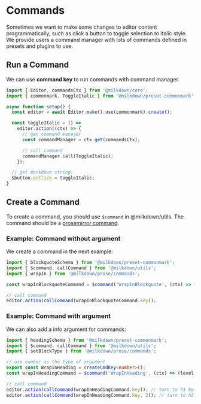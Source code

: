 # Commands

Sometimes we want to make some changes to editor content programmatically, such as click a button to toggle selection to italic style.
We provide users a command manager with lots of commands defined in presets and plugins to use.

## Run a Command

We can use **command key** to run commands with command manager.

```typescript
import { Editor, commandsCtx } from '@milkdown/core';
import { commonmark, ToggleItalic } from '@milkdown/preset-commonmark';

async function setup() {
  const editor = await Editor.make().use(commonmark).create();

  const toggleItalic = () =>
    editor.action((ctx) => {
      // get command manager
      const commandManager = ctx.get(commandsCtx);

      // call command
      commandManager.call(ToggleItalic);
    });

  // get markdown string:
  $button.onClick = toggleItalic;
}
```

## Create a Command

To create a command, you should use `$command` in @milkdown/utils.
The command should be a [prosemirror command](https://prosemirror.net/docs/guide/#commands).

### Example: Command without argument

We create a command in the next example:

```typescript
import { blockquoteSchema } from '@milkdown/preset-commonmark';
import { $command, callCommand } from '@milkdown/utils';
import { wrapIn } from '@milkdown/prose/commands';

const wrapInBlockquoteCommand = $command('WrapInBlockquote', (ctx) => () => wrapIn(blockquoteSchema.type()))

// call command
editor.action(callCommand(wrapInBlockquoteCommand.key));
```

### Example: Command with argument

We can also add a info argument for commands:

```typescript
import { headingSchema } from '@milkdown/preset-commonmark';
import { $command, callCommand } from '@milkdown/utils';
import { setBlockType } from '@milkdown/prose/commands';

// use number as the type of argument
export const WrapInHeading = createCmdKey<number>();
const wrapInHeadingCommand = $command('WrapInHeading', (ctx) => (level = 1) => setBlockType(headingSchema.type(), { level }));

// call command
editor.action(callCommand(wrapInHeadingCommand.key)); // turn to h1 by default
editor.action(callCommand(wrapInHeadingCommand.key, 2)); // turn to h2
```
